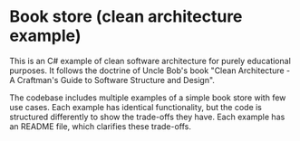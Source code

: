 # Book store (clean architecture example)

This is an C# example of clean software architecture for purely educational
purposes. It follows the doctrine of Uncle Bob's book "Clean Architecture - A
Craftman's Guide to Software Structure and Design".

The codebase includes multiple examples of a simple book store with few use
cases. Each example has identical functionality, but the code is structured
differently to show the trade-offs they have. Each example has an README file,
which clarifies these trade-offs.
